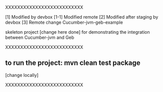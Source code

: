 XXXXXXXXXXXXXXXXXXXXXXXXXX

[1] Modified by devbox
[1-1] Modified remote
[2] Modified after staging by devbox
[3] Remote change
Cucumber-jvm-geb-example

skeleton project [change here done] for demonstrating the integration between Cucumber-jvm and Geb

XXXXXXXXXXXXXXXXXXXXXXXXXX

to run the project: mvn clean test package
----------------------------------------------
[change locally]


XXXXXXXXXXXXXXXXXXXXXXXXXX
